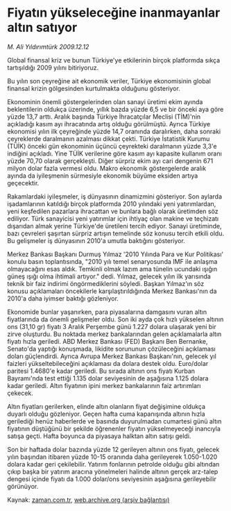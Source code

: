 # Fiyatın yükseleceğine inanmayanlar altın satıyor

*M. Ali Yıldırımtürk 2009.12.12*

<tr><td class="metin" colspan="2" style="padding-top: 20px; padding-left: 5px; ">Global finansal kriz ve bunun Türkiye'ye etkilerinin birçok platformda sıkça tartışıldığı 2009 yılını bitiriyoruz.</td></tr><tr><td class="metin" colspan="2" style="padding-top: 20px; padding-left: 5px; "><p>Bu yılın son çeyreğine ait ekonomik veriler, Türkiye ekonomisinin global finansal krizin gölgesinden kurtulmakta olduğunu gösteriyor.
<p> Ekonominin önemli göstergelerinden olan sanayi üretimi ekim ayında beklentilerin oldukça üzerinde, yıllık bazda yüzde 6,5 ve bir önceki aya göre yüzde 13,7 arttı. Aralık başında Türkiye İhracatçılar Meclisi (TİM)'nin açıkladığı kasım ayı ihracatında artış olduğu görülmüştü. Ayrıca Türkiye ekonomisi yılın ilk çeyreğinde yüzde 14,7 oranında daralırken, daha sonraki çeyreklerde daralmanın azalması dikkat çekti. Türkiye İstatistik Kurumu (TÜİK) önceki gün ekonominin üçüncü çeyrekteki daralmanın yüzde 3,3'e indiğini açıkladı. Yine TÜİK verilerine göre kasım ayı kapasite kullanım oranı yüzde 70,70 olarak gerçekleşti. Diğer sürpriz ekim ayı cari dengenin 671 milyon dolar fazla vermesi oldu. Makro ekonomik göstergelerde aralık ayında da iyileşmenin sürmesiyle ekonomik büyüme eksiden artıya geçecektir.
<p> Rakamlardaki iyileşmeler, iş dünyasının dinamizmini gösteriyor. Son aylarda işadamlarının katıldığı birçok platformda 2010 yılındaki yeni yatırımlardan, yeni keşfedilen pazarlara ihracattan ve bunlara bağlı olarak üretimden söz ediliyor. Türk sanayicisi yeni yatırımlar için ihtiyaç olan makine ve teçhizatı dışarıdan almak yerine Türkiye'de üretileni tercih ediyor. Sanayi üretiminde, bazı çevreleri şaşırtan sürpriz artışın temelinde söz konusu tercih etkili oldu. Bu gelişmeler iş dünyasının 2010'a umutla baktığını gösteriyor.
<p> Merkez Bankası Başkanı Durmuş Yılmaz '2010 Yılında Para ve Kur Politikası' konulu basın toplantısında, "2010 yılı temel senaryosunda IMF ile anlaşma olmayacağını esas aldık. Temkinli olmak lazım ama tünelin ucundaki ışığın güneş ışığı olma ihtimali artıyor." dedi. Yılmaz, gelecek yılın ilk yarısında teknik bir faiz indirimi öngörmediklerini söyledi. Başkan Yılmaz'ın söz konusu açıklamaları öncekilerle karşılaştırıldığında Merkez Bankası'nın da 2010'a daha iyimser baktığı gözleniyor.
<p> Ekonomide bunlar yaşanırken, para piyasalarına damgasını vuran altın fiyatlarında da önemli gelişmeler oldu. Son iki ayda çok hızlı yükselen altının ons (31,10 gr) fiyatı 3 Aralık Perşembe günü 1.227 dolara ulaşarak yeni bir zirve oluşturdu. Bu noktada merkez bankalarından gelen açıklamalarla altın fiyatı hızla geriledi. ABD Merkez Bankası (FED) Başkanı Ben Bernanke, Senato'da yaptığı konuşmada, likidite sorununun çözüleceğini açıklaması doları güçlendirdi. Ayrıca Avrupa Merkez Bankası Başkanı'nın, gelecek yıl faizleri yükseltebileceğini açıklaması da dolara destek oldu. Euro/dolar paritesi 1.4680'e kadar geriledi. Bu sırada altının ons fiyatı Kurban Bayramı'nda test ettiği 1.135 dolar seviyesinin de aşağısına 1.125 dolara kadar geriledi. Altın fiyatının ipini merkez bankalarının faiz artırımları çekecek.
<p> Altın fiyatları gerilerken, elinde altın olanların fiyat değişimine oldukça duyarlı olduğu gözleniyor. Geçen hafta cuma kapanışında altının hızla gerilediği henüz haberlerde ve basında duyurulmadan cumartesi günü altın fiyatının düştüğünü bir şekilde öğrenenler fiyatın yükselmeyeceği inancıyla satışa geçti. Hafta boyunca da piyasaya halktan altın satışı geldi.
<p> Son bir haftada dolar bazında yüzde 12 gerileyen altının ons fiyatı, gelecek yılın başından itibaren yüzde 10-15 oranında daha gerileyerek 1.050-1.020 dolara kadar geri çekilebilir. Yatırım fonlarının petrolde olduğu gibi altından çıkıp başka bir yatırım aracına yönelmeleri halinde altının gerçek arz-talep dengesi içinde fiyatı da 1.000 dolar/ons seviyesinin aşağısına gerileyebilir görünüyor.<br/></p></p></p></p></p></p></p></td></tr>

Kaynak: [zaman.com.tr](http://zaman.com.tr/yazar.do?yazino=926351), [web.archive.org (arşiv bağlantısı)](http://web.archive.org/web/20100204232257/http://www.zaman.com.tr:80/yazar.do?yazino=926351)
